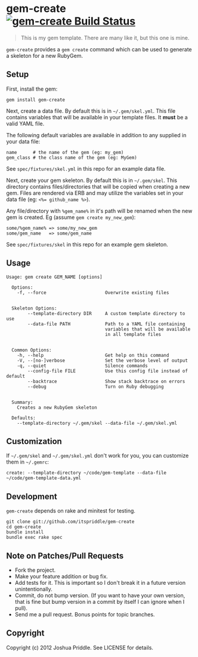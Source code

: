 # gem-create [![`gem-create` Build Status][Build Icon]][Build Status]

> This is my gem template. There are many like it, but this one is mine.

`gem-create` provides a `gem create` command which can be used to generate a
skeleton for a new RubyGem.

[Build Icon]: https://secure.travis-ci.org/itspriddle/gem-create.png?branch=master
[Build Status]: http://travis-ci.org/itspriddle/gem-create

## Setup

First, install the gem:

    gem install gem-create

Next, create a data file. By default this is in `~/.gem/skel.yml`. This file
contains variables that will be available in your template files. It **must**
be a valid YAML file.

The following default variables are available in addition to any supplied in
your data file:

    name      # the name of the gem (eg: my_gem)
    gem_class # the class name of the gem (eg: MyGem)

See `spec/fixtures/skel.yml` in this repo for an example data file.

Next, create your gem skeleton. By default this is in `~/.gem/skel`. This
directory contains files/directories that will be copied when creating a new
gem. Files are rendered via ERB and may utilize the variables set in your data
file (eg: `<%= github_name %>`).

Any file/directory with `%gem_name%` in it's path will be renamed when the new
gem is created. Eg (assume `gem create my_new_gem`):

    some/%gem_name% => some/my_new_gem
    some/gem_name   => some/gem_name

See `spec/fixtures/skel` in this repo for an example gem skeleton.

## Usage

    Usage: gem create GEM_NAME [options]

      Options:
        -f, --force                      Overwrite existing files


      Skeleton Options:
            --template-directory DIR     A custom template directory to use
            --data-file PATH             Path to a YAML file containing
                                         variables that will be available
                                         in all template files


      Common Options:
        -h, --help                       Get help on this command
        -V, --[no-]verbose               Set the verbose level of output
        -q, --quiet                      Silence commands
            --config-file FILE           Use this config file instead of default
            --backtrace                  Show stack backtrace on errors
            --debug                      Turn on Ruby debugging


      Summary:
        Creates a new RubyGem skeleton

      Defaults:
        --template-directory ~/.gem/skel --data-file ~/.gem/skel.yml

## Customization

If `~/.gem/skel` and `~/.gem/skel.yml` don't work for you, you can customize
them in `~/.gemrc`:

    create: --template-directory ~/code/gem-template --data-file ~/code/gem-template-data.yml

## Development

`gem-create` depends on rake and minitest for testing.

    git clone git://github.com/itspriddle/gem-create
    cd gem-create
    bundle install
    bundle exec rake spec

## Note on Patches/Pull Requests

* Fork the project.
* Make your feature addition or bug fix.
* Add tests for it. This is important so I don't break it in a future version
  unintentionally.
* Commit, do not bump version. (If you want to have your own version, that is
  fine but bump version in a commit by itself I can ignore when I pull).
* Send me a pull request. Bonus points for topic branches.

## Copyright

Copyright (c) 2012 Joshua Priddle. See LICENSE for details.
